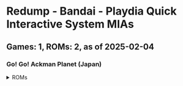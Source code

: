 # Redump - Bandai - Playdia Quick Interactive System MIAs
## Games: 1, ROMs: 2, as of 2025-02-04
### Go! Go! Ackman Planet (Japan)
<details>
<summary>ROMs</summary>

Go! Go! Ackman Planet (Japan) (Track 1).bin, CRC: 1cbf2c16

Go! Go! Ackman Planet (Japan) (Track 2).bin, CRC: f1974e93
</details>

